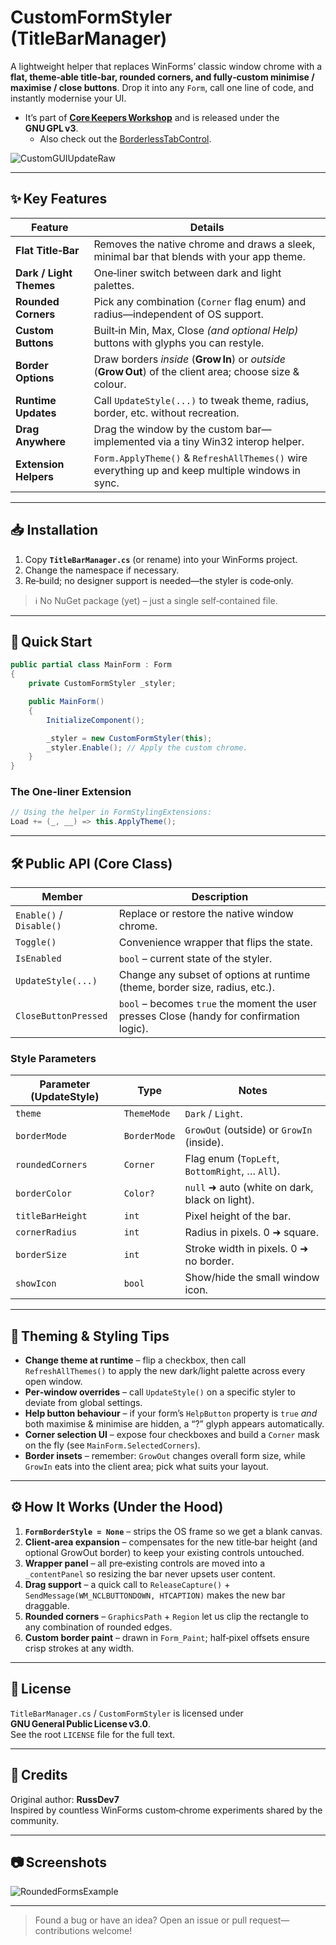 # CustomFormStyler (TitleBarManager)

A lightweight helper that replaces WinForms’ classic window chrome with a **flat, theme‑able title‑bar, rounded corners, and fully‑custom minimise / maximise / close buttons**. Drop it into any `Form`, call one line of code, and instantly modernise your UI.

- It’s part of **[Core Keepers Workshop](https://github.com/RussDev7/CoreKeepersWorkshop)** and is released under the **GNU GPL v3**.
  - Also check out the [BorderlessTabControl](https://github.com/RussDev7/CSharp-BorderlessTabControl).

![CustomGUIUpdateRaw](https://github.com/user-attachments/assets/af62700a-807c-40a3-aabc-e5c669be9049)

---

## ✨ Key Features

| Feature                       | Details                                                                                                               |
|-------------------------------|-----------------------------------------------------------------------------------------------------------------------|
| **Flat Title‑Bar**            | Removes the native chrome and draws a sleek, minimal bar that blends with your app theme.                             |
| **Dark / Light Themes**       | One‑liner switch between dark and light palettes.                                                                     |
| **Rounded Corners**           | Pick any combination (`Corner` flag enum) and radius—independent of OS support.                                       |
| **Custom Buttons**            | Built‑in Min, Max, Close _(and optional Help)_ buttons with glyphs you can restyle.                                   |
| **Border Options**            | Draw borders _inside_ (**Grow In**) or _outside_ (**Grow Out**) of the client area; choose size & colour.             |
| **Runtime Updates**           | Call `UpdateStyle(...)` to tweak theme, radius, border, etc. without recreation.                                      |
| **Drag Anywhere**             | Drag the window by the custom bar—implemented via a tiny Win32 interop helper.                                        |
| **Extension Helpers**         | `Form.ApplyTheme()` & `RefreshAllThemes()` wire everything up and keep multiple windows in sync.                      |

---

## 📥 Installation
1. Copy **`TitleBarManager.cs`** (or rename) into your WinForms project.
2. Change the namespace if necessary.
3. Re‑build; no designer support is needed—the styler is code‑only.

> ℹ️ No NuGet package (yet) – just a single self‑contained file.

---

## 🚀 Quick Start

```csharp
public partial class MainForm : Form
{
    private CustomFormStyler _styler;

    public MainForm()
    {
        InitializeComponent();

        _styler = new CustomFormStyler(this);
        _styler.Enable(); // Apply the custom chrome.
    }
}
```

### The One‑liner Extension

```csharp
// Using the helper in FormStylingExtensions:
Load += (_, __) => this.ApplyTheme();
```

---

## 🛠️ Public API (Core Class)

| Member                   | Description                                                                               |
|--------------------------|-------------------------------------------------------------------------------------------|
| `Enable()` / `Disable()` | Replace or restore the native window chrome.                                              |
| `Toggle()`               | Convenience wrapper that flips the state.                                                 |
| `IsEnabled`              | `bool` – current state of the styler.                                                     |
| `UpdateStyle(...)`       | Change any subset of options at runtime (theme, border size, radius, etc.).               |
| `CloseButtonPressed`     | `bool` – becomes `true` the moment the user presses Close (handy for confirmation logic). |

### Style Parameters

| Parameter (UpdateStyle) | Type         | Notes                                           |
|-------------------------|--------------|-------------------------------------------------|
| `theme`                 | `ThemeMode`  | `Dark` / `Light`.                               |
| `borderMode`            | `BorderMode` | `GrowOut` (outside) or `GrowIn` (inside).       |
| `roundedCorners`        | `Corner`     | Flag enum (`TopLeft`, `BottomRight`, … `All`).  |
| `borderColor`           | `Color?`     | `null` ➜ auto (white on dark, black on light). |
| `titleBarHeight`        | `int`        | Pixel height of the bar.                        |
| `cornerRadius`          | `int`        | Radius in pixels. 0 ➜ square.                  |
| `borderSize`            | `int`        | Stroke width in pixels. 0 ➜ no border.         |
| `showIcon`              | `bool`       | Show/hide the small window icon.                |

---

## 🎨 Theming & Styling Tips

* **Change theme at runtime** – flip a checkbox, then call `RefreshAllThemes()` to apply the new dark/light palette across every open window.
* **Per‑window overrides** – call `UpdateStyle()` on a specific styler to deviate from global settings.
* **Help button behaviour** – if your form’s `HelpButton` property is `true` _and_ both maximise & minimise are hidden, a “?” glyph appears automatically.
* **Corner selection UI** – expose four checkboxes and build a `Corner` mask on the fly (see `MainForm.SelectedCorners`).
* **Border insets** – remember: `GrowOut` changes overall form size, while `GrowIn` eats into the client area; pick what suits your layout.

---

## ⚙️ How It Works (Under the Hood)

1. **`FormBorderStyle = None`** – strips the OS frame so we get a blank canvas.
2. **Client‑area expansion** – compensates for the new title‑bar height (and optional GrowOut border) to keep your existing controls untouched.
3. **Wrapper panel** – all pre‑existing controls are moved into a `_contentPanel` so resizing the bar never upsets user content.
4. **Drag support** – a quick call to `ReleaseCapture()` + `SendMessage(WM_NCLBUTTONDOWN, HTCAPTION)` makes the new bar draggable.
5. **Rounded corners** – `GraphicsPath` + `Region` let us clip the rectangle to any combination of rounded edges.
6. **Custom border paint** – drawn in `Form_Paint`; half‑pixel offsets ensure crisp strokes at any width.

---

## 📝 License

`TitleBarManager.cs` / `CustomFormStyler` is licensed under **GNU General Public License v3.0**.  
See the root `LICENSE` file for the full text.

---

## 🙏 Credits

Original author: **RussDev7**  
Inspired by countless WinForms custom‑chrome experiments shared by the community.

---

## 📷 Screenshots

![RoundedFormsExample](https://github.com/user-attachments/assets/e597cf53-7532-4eb6-8353-b939d383d198)

---

> Found a bug or have an idea? Open an issue or pull request—contributions welcome!

